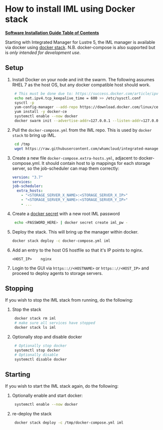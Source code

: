 # How to install IML using Docker stack

[**Software Installation Guide Table of Contents**](ig_TOC.md)

Starting with Integrated Manager for Lustre 5, the IML manager is available via docker using [docker stack](https://docs.docker.com/get-started/part5/). N.B. docker-compose is also supported but is _only intended for development use_.

## Setup

1. Install Docker on your node and init the swarm. The following assumes RHEL 7 as the host OS, but any docker compatible host should work.

   ```sh
    # This must be done due to: https://success.docker.com/article/ipvs-connection-timeout-issue
    echo net.ipv4.tcp_keepalive_time = 600 >> /etc/sysctl.conf
    sysctl -p
    yum-config-manager --add-repo https://download.docker.com/linux/centos/docker-ce.repo
    yum install -y docker-ce
    systemctl enable --now docker
    docker swarm init --advertise-addr=127.0.0.1 --listen-addr=127.0.0.1
   ```

1. Pull the `docker-compose.yml` from the IML repo. This is used by `docker stack` to bring up IML.

   ```sh
    cd /tmp
    wget https://raw.githubusercontent.com/whamcloud/integrated-manager-for-lustre/master/docker/docker-compose.yml
   ```

1. Create a new file `docker-compose.extra-hosts.yml`, adjacent to docker-compose.yml. It should contain host to ip mappings for each storage server, so the job-scheduler can map them correctly:

   ```yaml
   version: "3.7"
   services:
   job-scheduler:
     extra_hosts:
       - "<STORAGE_SERVER_X_NAME>:<STORAGE_SERVER_X_IP>"
       - "<STORAGE_SERVER_Y_NAME>:<STORAGE_SERVER_Y_IP>"
       - ...
   ```

1. Create a [docker secret](https://docs.docker.com/engine/swarm/secrets/) with a new root IML password

   ```sh
    echo <PASSWORD_HERE> | docker secret create iml_pw -
   ```

1. Deploy the stack. This will bring up the manager within docker.

   ```sh
   docker stack deploy -c docker-compose.yml iml
   ```

1. Add an entry to the host OS hostfile so that it's IP points to nginx.

   ```text
   <HOST_IP>	nginx
   ```

1. Login to the GUI via `https:://<HOSTNAME>` or `https:://<HOST_IP>` and proceed to deploy agents to storage servers.

## Stopping

If you wish to stop the IML stack from running, do the following:

1. Stop the stack

   ```sh
    docker stack rm iml
    # make sure all services have stopped
    docker stack ls iml
   ```

1. Optionally stop and disable docker

   ```sh
    # Optionally stop docker
    systemctl stop docker
    # Optionally disable
    systemctl disable docker
   ```

## Starting

If you wish to start the IML stack again, do the following:

1. Optionally enable and start docker:

   ```sh
    systemctl enable --now docker
   ```

1. re-deploy the stack

   ```sh
    docker stack deploy -c /tmp/docker-compose.yml iml
   ```
